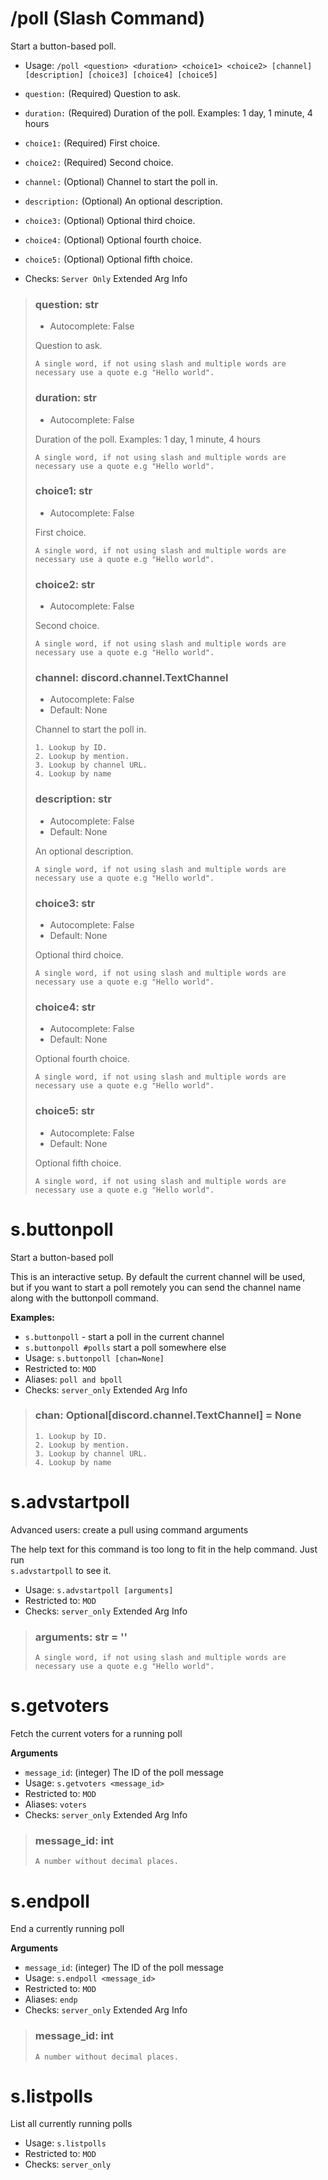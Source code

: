 # /poll (Slash Command)
Start a button-based poll.<br/>
 - Usage: `/poll <question> <duration> <choice1> <choice2> [channel] [description] [choice3] [choice4] [choice5]`
 - `question:` (Required) Question to ask.
 - `duration:` (Required) Duration of the poll. Examples: 1 day, 1 minute, 4 hours
 - `choice1:` (Required) First choice.
 - `choice2:` (Required) Second choice.
 - `channel:` (Optional) Channel to start the poll in.
 - `description:` (Optional) An optional description.
 - `choice3:` (Optional) Optional third choice.
 - `choice4:` (Optional) Optional fourth choice.
 - `choice5:` (Optional) Optional fifth choice.

 - Checks: `Server Only`
Extended Arg Info
> ### question: str
> - Autocomplete: False
> 
> Question to ask.
> 
> ```
> A single word, if not using slash and multiple words are necessary use a quote e.g "Hello world".
> ```
> ### duration: str
> - Autocomplete: False
> 
> Duration of the poll. Examples: 1 day, 1 minute, 4 hours
> 
> ```
> A single word, if not using slash and multiple words are necessary use a quote e.g "Hello world".
> ```
> ### choice1: str
> - Autocomplete: False
> 
> First choice.
> 
> ```
> A single word, if not using slash and multiple words are necessary use a quote e.g "Hello world".
> ```
> ### choice2: str
> - Autocomplete: False
> 
> Second choice.
> 
> ```
> A single word, if not using slash and multiple words are necessary use a quote e.g "Hello world".
> ```
> ### channel: discord.channel.TextChannel
> - Autocomplete: False
> - Default: None
> 
> Channel to start the poll in.
> 
> 
> 
>     1. Lookup by ID.
>     2. Lookup by mention.
>     3. Lookup by channel URL.
>     4. Lookup by name
> 
>     
> ### description: str
> - Autocomplete: False
> - Default: None
> 
> An optional description.
> 
> ```
> A single word, if not using slash and multiple words are necessary use a quote e.g "Hello world".
> ```
> ### choice3: str
> - Autocomplete: False
> - Default: None
> 
> Optional third choice.
> 
> ```
> A single word, if not using slash and multiple words are necessary use a quote e.g "Hello world".
> ```
> ### choice4: str
> - Autocomplete: False
> - Default: None
> 
> Optional fourth choice.
> 
> ```
> A single word, if not using slash and multiple words are necessary use a quote e.g "Hello world".
> ```
> ### choice5: str
> - Autocomplete: False
> - Default: None
> 
> Optional fifth choice.
> 
> ```
> A single word, if not using slash and multiple words are necessary use a quote e.g "Hello world".
> ```
# s.buttonpoll
Start a button-based poll<br/>

This is an interactive setup. By default the current channel will be used,<br/>
but if you want to start a poll remotely you can send the channel name<br/>
along with the buttonpoll command.<br/>

**Examples:**<br/>
- `s.buttonpoll` - start a poll in the current channel<br/>
- `s.buttonpoll #polls` start a poll somewhere else<br/>
 - Usage: `s.buttonpoll [chan=None]`
 - Restricted to: `MOD`
 - Aliases: `poll and bpoll`
 - Checks: `server_only`
Extended Arg Info
> ### chan: Optional[discord.channel.TextChannel] = None
> 
> 
>     1. Lookup by ID.
>     2. Lookup by mention.
>     3. Lookup by channel URL.
>     4. Lookup by name
> 
>     
# s.advstartpoll
Advanced users: create a pull using command arguments<br/>

The help text for this command is too long to fit in the help command. Just run<br/>
`s.advstartpoll` to see it.<br/>
 - Usage: `s.advstartpoll [arguments]`
 - Restricted to: `MOD`
 - Checks: `server_only`
Extended Arg Info
> ### arguments: str = ''
> ```
> A single word, if not using slash and multiple words are necessary use a quote e.g "Hello world".
> ```
# s.getvoters
Fetch the current voters for a running poll<br/>

**Arguments**<br/>
- `message_id`: (integer) The ID of the poll message<br/>
 - Usage: `s.getvoters <message_id>`
 - Restricted to: `MOD`
 - Aliases: `voters`
 - Checks: `server_only`
Extended Arg Info
> ### message_id: int
> ```
> A number without decimal places.
> ```
# s.endpoll
End a currently running poll<br/>

**Arguments**<br/>
- `message_id`: (integer) The ID of the poll message<br/>
 - Usage: `s.endpoll <message_id>`
 - Restricted to: `MOD`
 - Aliases: `endp`
 - Checks: `server_only`
Extended Arg Info
> ### message_id: int
> ```
> A number without decimal places.
> ```
# s.listpolls
List all currently running polls<br/>
 - Usage: `s.listpolls`
 - Restricted to: `MOD`
 - Checks: `server_only`
